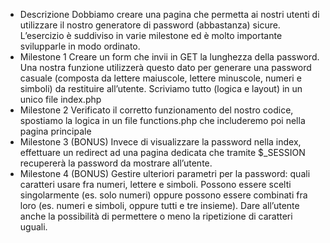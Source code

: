  - Descrizione
   Dobbiamo creare una pagina che permetta ai nostri utenti di utilizzare il nostro generatore di password (abbastanza) sicure.
   L’esercizio è suddiviso in varie milestone ed è molto importante svilupparle in modo ordinato.
 - Milestone 1
   Creare un form che invii in GET la lunghezza della password. Una nostra funzione utilizzerà questo dato per generare una password casuale (composta da lettere maiuscole, lettere minuscole, numeri e simboli) da restituire all’utente.
   Scriviamo tutto (logica e layout) in un unico file index.php
 - Milestone 2
   Verificato il corretto funzionamento del nostro codice, spostiamo la logica in un file functions.php che includeremo poi nella pagina principale
 - Milestone 3 (BONUS)
   Invece di visualizzare la password nella index, effettuare un redirect ad una pagina dedicata che tramite $_SESSION recupererà la password da mostrare all’utente.
 - Milestone 4 (BONUS)
   Gestire ulteriori parametri per la password: quali caratteri usare fra numeri, lettere e simboli. Possono essere scelti singolarmente (es. solo numeri) oppure possono essere combinati fra loro (es. numeri e simboli, oppure tutti e tre insieme).
   Dare all’utente anche la possibilità di permettere o meno la ripetizione di caratteri uguali.







